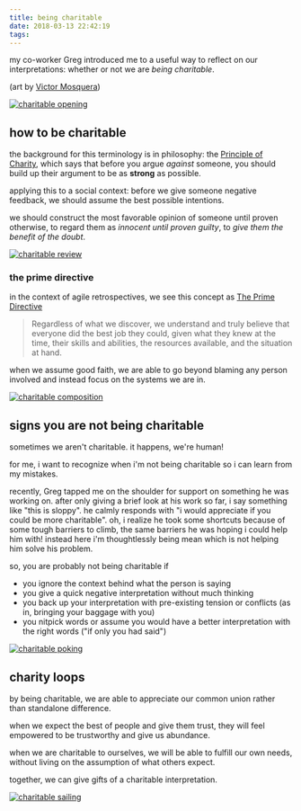```yaml
---
title: being charitable
date: 2018-03-13 22:42:19
tags:
---
```


my co-worker Greg introduced me to a useful way to reflect on our interpretations: whether or not we are _being charitable_.

(art by [Victor Mosquera](http://victormosquera.tumblr.com/))

[![charitable opening](./being-charitable/charitable-opening.jpg)](http://victormosquera.tumblr.com/)

## how to be charitable

the background for this terminology is in philosophy: the [Principle of Charity](https://en.wikipedia.org/wiki/Principle_of_charity), which says that before you argue _against_ someone, you should build up their argument to be as **strong** as possible.

applying this to a social context: before we give someone negative feedback, we should assume the best possible intentions.

we should construct the most favorable opinion of someone until proven otherwise, to regard them as _innocent until proven guilty_, to _give them the benefit of the doubt_.

[![charitable review](./being-charitable/charitable-review.jpg)](http://victormosquera.tumblr.com/)

### the prime directive

in the context of agile retrospectives, we see this concept as [The Prime Directive](http://www.retrospectivewiki.org/index.php?title=The_Prime_Directive)

> Regardless of what we discover, we understand and truly believe that everyone did the best job they could, given what they knew at the time, their skills and abilities, the resources available, and the situation at hand.

when we assume good faith, we are able to go beyond blaming any person involved and instead focus on the systems we are in.

[![charitable composition](./being-charitable/charitable-composition.jpg)](http://victormosquera.tumblr.com/)

## signs you are not being charitable

sometimes we aren't charitable. it happens, we're human!

for me, i want to recognize when i'm not being charitable so i can learn from my mistakes.

recently, Greg tapped me on the shoulder for support on something he was working on. after only giving a brief look at his work so far, i say something like "this is sloppy". he calmly responds with "i would appreciate if you could be more charitable". oh, i realize he took some shortcuts because of some tough barriers to climb, the same barriers he was hoping i could help him with! instead here i'm thoughtlessly being mean which is not helping him solve his problem.

so, you are probably not being charitable if

- you ignore the context behind what the person is saying
- you give a quick negative interpretation without much thinking
- you back up your interpretation with pre-existing tension or conflicts (as in, bringing your baggage with you)
- you nitpick words or assume you would have a better interpretation with the right words ("if only you had said")

[![charitable poking](./being-charitable/charitable-poking.jpg)](http://victormosquera.tumblr.com/)

## charity loops

by being charitable, we are able to appreciate our common union rather than standalone difference.

when we expect the best of people and give them trust, they will feel empowered to be trustworthy and give us abundance.

when we are charitable to ourselves, we will be able to fulfill our own needs, without living on the assumption of what others expect.

together, we can give gifts of a charitable interpretation.

[![charitable sailing](./being-charitable/charitable-sailing.jpg)](http://victormosquera.tumblr.com/)
